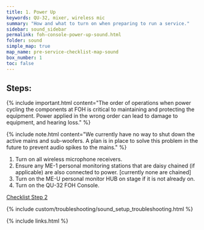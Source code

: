 ```yaml
---
title: 1. Power Up
keywords: QU-32, mixer, wireless mic
summary: "How and what to turn on when preparing to run a service."
sidebar: sound_sidebar
permalink: foh-console-power-up-sound.html
folder: sound
simple_map: true
map_name: pre-service-checklist-map-sound
box_number: 1
toc: false
---
```


## Steps:

{% include important.html content="The order of operations when power cycling the components at FOH is critical to maintaining and protecting the equipment.  Power applied in the wrong order can lead to damage to equipment, and hearing loss." %}

{% include note.html content="We currently have no way to shut down the active mains and sub-woofers.  A plan is in place to solve this problem in the future to prevent audio spikes to the mains." %}

1. Turn on all wireless microphone receivers.
2. Ensure any ME-1 personal monitoring stations that are daisy chained (if applicable) are also connected to power.  [currently none are chained]
3. Turn on the ME-U personal monitor HUB on stage if it is not already on.
4. Turn on the QU-32 FOH Console.

[Checklist Step 2](qu-32-scene-set-sound.html)

{% include custom/troubleshooting/sound_setup_troubleshooting.html %}

{% include links.html %}
